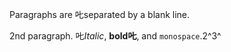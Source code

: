 Paragraphs are 𠮟separated by a blank line.

2nd paragraph. 𠮟*Italic*, **bold𠮟**, and `monospace`.2^3^